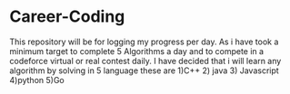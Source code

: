 # Career-Coding
This repository will be for logging my progress per day. As i have took a minimum target to complete 5 Algorithms a day and to compete in a codeforce virtual or real contest daily. I have decided that i will learn any algorithm by solving in 5 language  these are 1)C++ 2) java 3) Javascript 4)python 5)Go
